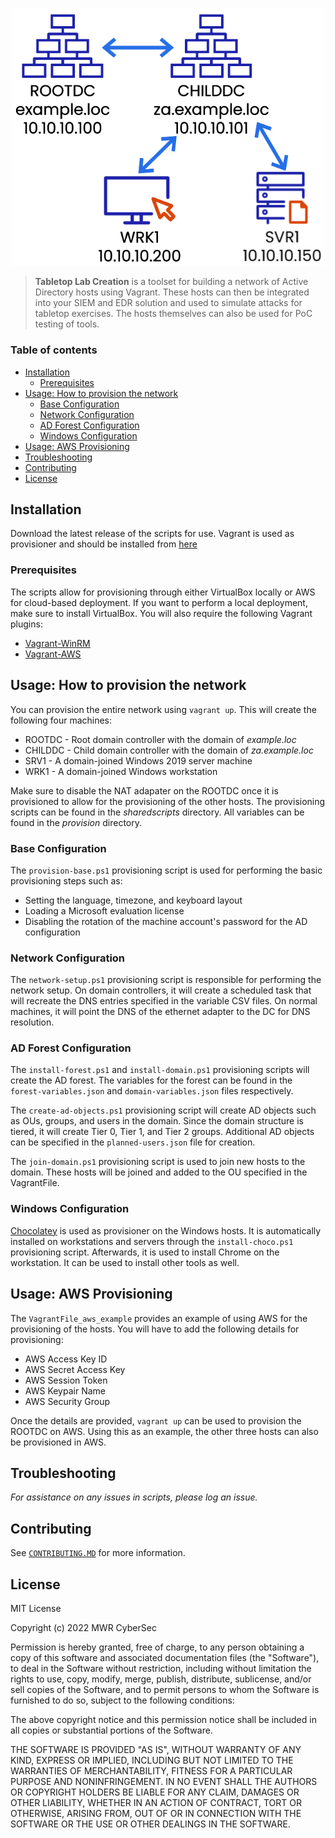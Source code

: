 <p align="center">
    <img src="https://github.com/MWR-CyberSec/tabletop-lab-creation/blob/main/tabletop_network_layout.png" width="500px">
</p>

> **Tabletop Lab Creation** is a toolset for building a network of Active Directory hosts using Vagrant. These hosts can then be integrated into your SIEM and EDR solution and used to simulate attacks for tabletop exercises. The hosts themselves can also be used for PoC testing of tools.

### Table of contents 

- [Installation](#installation)
    - [Prerequisites](#prerequisites)
- [Usage: How to provision the network](#usage-how-to-provision-the-network)
    - [Base Configuration](#base-configuration)
    - [Network Configuration](#network-configuration)
    - [AD Forest Configuration](#ad-forest-configuration)
    - [Windows Configuration](#windows-configuration)
- [Usage: AWS Provisioning](#usage-aws-provisioning)
- [Troubleshooting](#troubleshooting)
- [Contributing](#contributing)
- [License](#license)



## Installation

Download the latest release of the scripts for use. Vagrant is used as provisioner and should be installed from [here](https://www.vagrantup.com/downloads)


### Prerequisites

The scripts allow for provisioning through either VirtualBox locally or AWS for cloud-based deployment. If you want to perform a local deployment, make sure to install VirtualBox. You will also require the following Vagrant plugins:

* [Vagrant-WinRM](https://github.com/criteo/vagrant-winrm)
* [Vagrant-AWS](https://github.com/mitchellh/vagrant-aws)

## Usage: How to provision the network

You can provision the entire network using `vagrant up`. This will create the following four machines:

* ROOTDC - Root domain controller with the domain of *example.loc*
* CHILDDC - Child domain controller with the domain of *za.example.loc*
* SRV1 - A domain-joined Windows 2019 server machine
* WRK1 - A domain-joined Windows workstation

Make sure to disable the NAT adapater on the ROOTDC once it is provisioned to allow for the provisioning of the other hosts. The provisioning scripts can be found in the *sharedscripts* directory. All variables can be found in the *provision* directory.

### Base Configuration

The `provision-base.ps1` provisioning script is used for performing the basic provisioning steps such as:

* Setting the language, timezone, and keyboard layout
* Loading a Microsoft evaluation license
* Disabling the rotation of the machine account's password for the AD configuration

### Network Configuration

The `network-setup.ps1` provisioning script is responsible for performing the network setup. On domain controllers, it will create a scheduled task that will recreate the DNS entries specified in the variable CSV files. On normal machines, it will point the DNS of the ethernet adapter to the DC for DNS resolution.

### AD Forest Configuration

The `install-forest.ps1` and `install-domain.ps1` provisioning scripts will create the AD forest. The variables for the forest can be found in the `forest-variables.json` and `domain-variables.json` files respectively.

The `create-ad-objects.ps1` provisioning script will create AD objects such as OUs, groups, and users in the domain. Since the domain structure is tiered, it will create Tier 0, Tier 1, and Tier 2 groups. Additional AD objects can be specified in the `planned-users.json` file for creation.

The `join-domain.ps1` provisioning script is used to join new hosts to the domain. These hosts will be joined and added to the OU specified in the VagrantFile.

### Windows Configuration

[Chocolatey](https://chocolatey.org/) is used as provisioner on the Windows hosts. It is automatically installed on workstations and servers through the `install-choco.ps1` provisioning script. Afterwards, it is used to install Chrome on the workstation. It can be used to install other tools as well.

## Usage: AWS Provisioning

The `VagrantFile_aws_example` provides an example of using AWS for the provisioning of the hosts. You will have to add the following details for provisioning:

* AWS Access Key ID
* AWS Secret Access Key
* AWS Session Token
* AWS Keypair Name
* AWS Security Group 

Once the details are provided, `vagrant up` can be used to provision the ROOTDC on AWS. Using this as an example, the other three hosts can also be provisioned in AWS.

## Troubleshooting

*For assistance on any issues in scripts, please log an issue.*

## Contributing

See [`CONTRIBUTING.MD`](CONTRIBUTING.MD) for more information.

## License 

MIT License

Copyright (c) 2022 MWR CyberSec

Permission is hereby granted, free of charge, to any person obtaining a copy of this software and associated documentation files (the "Software"), to deal in the Software without restriction, including without limitation the rights to use, copy, modify, merge, publish, distribute, sublicense, and/or sell copies of the Software, and to permit persons to whom the Software is furnished to do so, subject to the following conditions:

The above copyright notice and this permission notice shall be included in all copies or substantial portions of the Software.

THE SOFTWARE IS PROVIDED "AS IS", WITHOUT WARRANTY OF ANY KIND, EXPRESS OR IMPLIED, INCLUDING BUT NOT LIMITED TO THE WARRANTIES OF MERCHANTABILITY, FITNESS FOR A PARTICULAR PURPOSE AND NONINFRINGEMENT. IN NO EVENT SHALL THE AUTHORS OR COPYRIGHT HOLDERS BE LIABLE FOR ANY CLAIM, DAMAGES OR OTHER LIABILITY, WHETHER IN AN ACTION OF CONTRACT, TORT OR OTHERWISE, ARISING FROM, OUT OF OR IN CONNECTION WITH THE SOFTWARE OR THE USE OR OTHER DEALINGS IN THE SOFTWARE.
